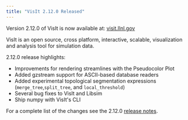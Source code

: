 ```yaml
---
title: "VisIt 2.12.0 Released"
---
```

Version 2.12.0 of VisIt is now available at: [visit.llnl.gov](https://visit.llnl.gov/)

VisIt is an open source, cross platform, interactive, scalable, visualization and analysis tool for simulation data.

2.12.0 release highlights:

- Improvements for rendering streamlines with the Pseudocolor Plot
- Added gzstream support for ASCII-based database readers
- Added experimental topological segmentation expressions (``merge_tree``,``split_tree``, and ``local_threshold``)
- Several bug fixes to VisIt and Libsim
- Ship numpy with VisIt's CLI



For a complete list of the changes see the 2.12.0 [release notes](https://wci.llnl.gov/simulation/computer-codes/visit/releases/release-notes-2.12.0).
